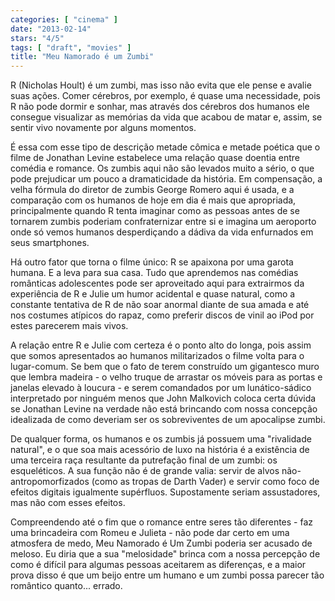 ```yaml
---
categories: [ "cinema" ]
date: "2013-02-14"
stars: "4/5"
tags: [ "draft", "movies" ]
title: "Meu Namorado é um Zumbi"
---
```

R (Nicholas Hoult) é um zumbi, mas isso não evita que ele pense e avalie
suas ações. Comer cérebros, por exemplo, é quase uma necessidade,
pois R não pode dormir e sonhar, mas através dos cérebros dos humanos
ele consegue visualizar as memórias da vida que acabou de matar e,
assim, se sentir vivo novamente por alguns momentos.

É essa com esse tipo de descrição metade cômica e metade poética que
o filme de Jonathan Levine estabelece uma relação quase doentia entre
comédia e romance. Os zumbis aqui não são levados muito a sério, o que
pode prejudicar um pouco a dramaticidade da história. Em compensação,
a velha fórmula do diretor de zumbis George Romero aqui é usada, e
a comparação com os humanos de hoje em dia é mais que apropriada,
principalmente quando R tenta imaginar como as pessoas antes de se
tornarem zumbis poderiam confraternizar entre si e imagina um aeroporto
onde só vemos humanos desperdiçando a dádiva da vida enfurnados em
seus smartphones.

Há outro fator que torna o filme único: R se apaixona por uma garota
humana. E a leva para sua casa. Tudo que aprendemos nas comédias
românticas adolescentes pode ser aproveitado aqui para extrairmos da
experiência de R e Julie um humor acidental e quase natural, como a
constante tentativa de R de não soar anormal diante de sua amada e até
nos costumes atípicos do rapaz, como preferir discos de vinil ao iPod
por estes parecerem mais vivos.

A relação entre R e Julie com certeza é o ponto alto do longa, pois
assim que somos apresentados ao humanos militarizados o filme volta para
o lugar-comum. Se bem que o fato de terem construído um gigantesco muro
que lembra madeira - o velho truque de arrastar os móveis para as portas
e janelas elevado à loucura - e serem comandados por um lunático-sádico
interpretado por ninguém menos que John Malkovich coloca certa dúvida
se Jonathan Levine na verdade não está brincando com nossa concepção
idealizada de como deveriam ser os sobreviventes de um apocalipse zumbi.

De qualquer forma, os humanos e os zumbis já possuem uma "rivalidade
natural", e o que soa mais acessório de luxo na história é a
existência de uma terceira raça resultante da putrefação final de um
zumbi: os esqueléticos. A sua função não é de grande valia: servir
de alvos não-antropomorfizados (como as tropas de Darth Vader) e servir
como foco de efeitos digitais igualmente supérfluos. Supostamente seriam
assustadores, mas não com esses efeitos.

Compreendendo até o fim que o romance entre seres tão diferentes -
faz uma brincadeira com Romeu e Julieta - não pode dar certo em uma
atmosfera de medo, Meu Namorado é Um Zumbi poderia ser acusado de
meloso. Eu diria que a sua "melosidade" brinca com a nossa percepção
de como é difícil para algumas pessoas aceitarem as diferenças,
e a maior prova disso é que um beijo entre um humano e um zumbi possa
parecer tão romântico quanto... errado.

